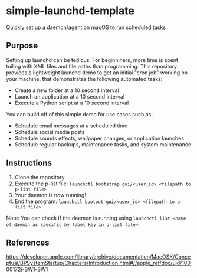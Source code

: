 # simple-launchd-template
Quickly set up a daemon/agent on macOS to run scheduled tasks

## Purpose
Setting up launchd can be tedious. For beginniners, more time is spent toiling with XML files and file paths than programming. This repository provides a lightweight launchd demo to get an initial "cron job" working on your machine, that demonstrates the following automated tasks:
- Create a new folder at a 10 second interval
- Launch an application at a 10 second interval
- Execute a Python script at a 10 second interval

You can build off of this simple demo for use cases such as:
- Schedule email messages at a scheduled time 
- Schedule social media posts
- Schedule sounds effects, wallpaper changes, or application launches
- Schedule regular backups, maintenance tasks, and system maintenance

## Instructions
1. Clone the repository
2. Execute the p-list file: `launchctl bootstrap gui/<user_id> <filepath to p-list file>`
3. Your daemon is now running!
4. End the program: `launchctl bootout gui/<user_id> <filepath to p-list file>`

Note: You can check if the daemon is running using `launchctl list <name of daemon as specific by label key in p-list file>`.

## References
https://developer.apple.com/library/archive/documentation/MacOSX/Conceptual/BPSystemStartup/Chapters/Introduction.html#//apple_ref/doc/uid/10000172i-SW1-SW1
